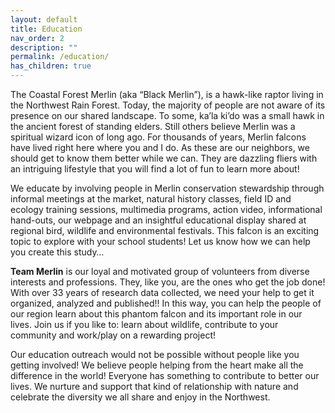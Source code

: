 ```yaml
---
layout: default
title: Education
nav_order: 2
description: ""
permalink: /education/
has_children: true
---
```


The Coastal Forest Merlin (aka “Black Merlin”), is a hawk-like raptor living in the Northwest Rain Forest. Today, the majority of people are not aware of its presence on our shared landscape. To some, ka’la ki’do was a small hawk in the ancient forest of standing elders. Still others believe Merlin was a spiritual wizard icon of long ago. For thousands of years, Merlin falcons have lived right here where you and I do. As these are our neighbors, we should get to know them better while we can. They are dazzling fliers with an intriguing lifestyle that you will find a lot of fun to learn more about!

We educate by involving people in Merlin conservation stewardship through informal meetings at the market, natural history classes, field ID and ecology training sessions, multimedia programs, action video, informational hand-outs, our webpage and an insightful educational display shared at regional bird, wildlife and environmental festivals. This falcon is an exciting topic to explore with your school students! Let us know how we can help you create this study…

**Team Merlin** is our loyal and motivated group of volunteers from diverse interests and professions. They, like you, are the ones who get the job done! With over 33 years of research data collected, we need your help to get it organized, analyzed and published!! In this way, you can help the people of our region learn about this phantom falcon and its important role in our lives. Join us if you like to: learn about wildlife, contribute to your community and work/play on a rewarding project!

Our education outreach would not be possible without people like you getting involved! We believe people helping from the heart make all the difference in the world! Everyone has something to contribute to better our lives. We nurture and support that kind of relationship with nature and celebrate the diversity we all share and enjoy in the Northwest.
